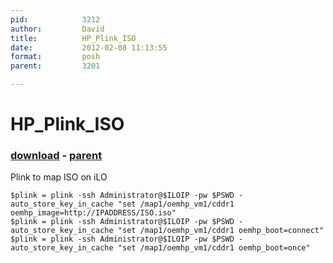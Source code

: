 ```yaml
---
pid:            3212
author:         David
title:          HP_Plink_ISO
date:           2012-02-08 11:13:55
format:         posh
parent:         3201

---
```


# HP_Plink_ISO

### [download](Scripts\3212.ps1) - [parent](Scripts\3201.md)

Plink to map ISO on iLO

```posh
$plink = plink -ssh Administrator@$ILOIP -pw $PSWD -auto_store_key_in_cache "set /map1/oemhp_vm1/cddr1 oemhp_image=http://IPADDRESS/ISO.iso"
$plink = plink -ssh Administrator@$ILOIP -pw $PSWD -auto_store_key_in_cache "set /map1/oemhp_vm1/cddr1 oemhp_boot=connect"
$plink = plink -ssh Administrator@$ILOIP -pw $PSWD -auto_store_key_in_cache "set /map1/oemhp_vm1/cddr1 oemhp_boot=once"


```
